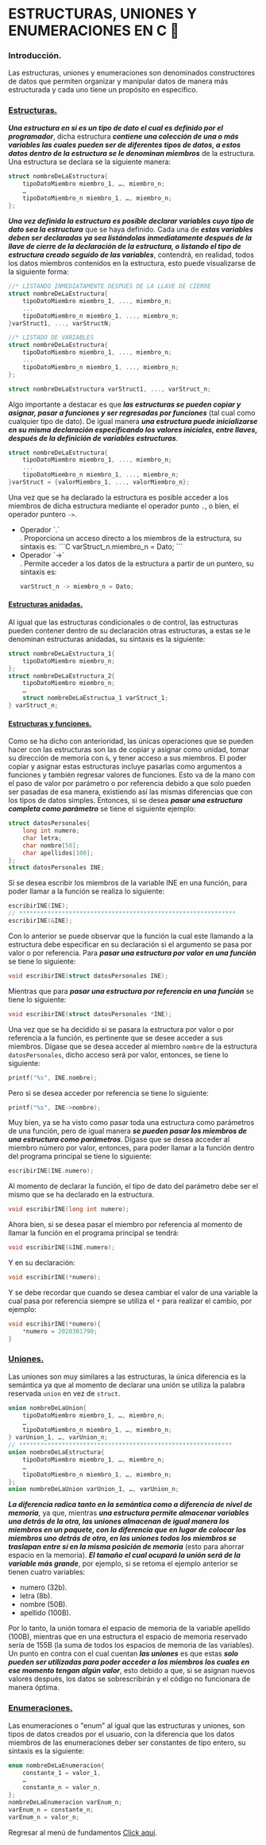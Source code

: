 # ESTRUCTURAS, UNIONES Y ENUMERACIONES EN C :floppy_disk:
### Introducción.
Las estructuras, uniones y enumeraciones son denominados constructores de datos que permiten organizar y manipular datos de manera más estructurada y cada uno tiene un propósito en específico.

### <a href="20 - 01 - Estructuras.c">Estructuras.</a>
<b><i>Una estructura en si es un tipo de dato el cual es definido por el programador</i></b>, dicha estructura <b><i>contiene una colección de una o más variables las cuales pueden ser de diferentes tipos de datos, a estos datos dentro de la estructura se le denominan miembros</i></b> de la estructura. Una estructura se declara se la siguiente manera:

```C
struct nombreDeLaEstructura{
    tipoDatoMiembro miembro_1, …, miembro_n;
    …
    tipoDatoMiembro_n miembro_1, …, miembro_n;
};
```
<b><i>Una vez definida la estructura es posible declarar variables cuyo tipo de dato sea la estructura</i></b> que se haya definido. Cada una de <b><i>estas variables deben ser declaradas ya sea listándolas inmediatamente después de la llave de cierre de la declaración de la estructura, o listando el tipo de estructura creado seguido de las variables</i></b>, contendrá, en realidad, todos los datos miembros contenidos en la estructura, esto puede visualizarse de la siguiente forma:

```C
//* LISTANDO INMEDIATAMENTE DESPUÉS DE LA LLAVE DE CIERRE
struct nombreDeLaEstructura{
    tipoDatoMiembro miembro_1, ..., miembro_n;
    ...
    tipoDatoMiembro_n miembro_1, ..., miembro_n;
}varStruct1, ..., varStructN;

//* LISTADO DE VARIABLES
struct nombreDeLaEstructura{
    tipoDatoMiembro miembro_1, ..., miembro_n;
    ...
    tipoDatoMiembro_n miembro_1, ..., miembro_n;
};

struct nombreDeLaEstructura varStruct1, ..., varStruct_n;
```
Algo importante a destacar es que <b><i>las estructuras se pueden copiar y asignar, pasar a funciones y ser regresadas por funciones</i></b> (tal cual como cualquier tipo de dato). De igual manera <b><i>una estructura puede inicializarse en su misma declaración especificando los valores iniciales, entre llaves, después de la definición de variables estructuras</i></b>.

```C
struct nombreDeLaEstructura{
    tipoDatoMiembro miembro_1, ..., miembro_n;
    ...
    tipoDatoMiembro_n miembro_1, ..., miembro_n;
}varStruct = {valorMiembro_1, ..., valorMiembro_n};
```
Una vez que se ha declarado la estructura es posible acceder a los miembros de dicha estructura mediante el operador punto `.`, o bien, el operador puntero `->`.

<ul>
<li>Operador `.`</li>. Proporciona un acceso directo a los miembros de la estructura, su sintaxis es:
```C
varStruct_n.miembro_n = Dato;
```
<li>Operador `->`</li>. Permite acceder a los datos de la estructura a partir de un puntero, su sintaxis es:

```C
varStruct_n -> miembro_n = Dato;
```
</ul>

#### <a href="20 - 02 - estructurasAnidadas.c">Estructuras anidadas.</a>
Al igual que las estructuras condicionales o de control, las estructuras pueden contener dentro de su declaración otras estructuras, a estas se le denominan estructuras anidadas, su sintaxis es la siguiente:
```C
struct nombreDeLaEstructura_1{
    tipoDatoMiembro miembro_n;
};
struct nombreDeLaEstructura_2{
    tipoDatoMiembro miembro_n;
    …
    struct nombreDeLaEstructua_1 varStruct_1;
} varStruct_n;
```

#### <a href="20 - 03 - estructurasFunciones.c">Estructuras y funciones.</a>
Como se ha dicho con anterioridad, las únicas operaciones que se pueden hacer con las estructuras son las de copiar y asignar como unidad, tomar su dirección de memoria con `&`, y tener acceso a sus miembros.
El poder copiar y asignar estas estructuras incluye pasarlas como argumentos a funciones y también regresar valores de funciones. Esto va de la mano con el paso de valor por parámetro o por referencia debido a que solo pueden ser pasadas de esa manera, existiendo así las mismas diferencias que con los tipos de datos simples. Entonces, si se desea <b><i>pasar una estructura completa como parámetro</i></b> se tiene el siguiente ejemplo:
```C
struct datosPersonales{
    long int numero;
    char letra;
    char nombre[50];
    char apellidos[100];
};
struct datosPersonales INE;
```
Si se desea escribir los miembros de la variable INE en una función, para poder llamar a la función se realiza lo siguiente:
```C
escribirINE(INE);
// *************************************************************
escribirINE(&INE);
```
Con lo anterior se puede observar que la función la cual este llamando a la estructura debe especificar en su declaración si el argumento se pasa por valor o por referencia.
Para <b><i>pasar una estructura por valor en una función</i></b> se tiene lo siguiente:
```C
void escribirINE(struct datosPersonales INE);
```
Mientras que para <b><i>pasar una estructura por referencia en una función</i></b> se tiene lo siguiente:
```C
void escribirINE(struct datosPersonales *INE);
```
Una vez que se ha decidido si se pasara la estructura por valor o por referencia a la función, es pertinente que se desee acceder a sus miembros.
Dígase que se desea acceder al miembro `nombre` de la estructura `datosPersonales`, dicho acceso será por valor, entonces, se tiene lo siguiente:
```C
printf("%s", INE.nombre);
```
Pero si se desea acceder por referencia se tiene lo siguiente:
```C
printf("%s", INE->nombre);
```
Muy bien, ya se ha visto como pasar toda una estructura como parámetros de una función, pero de igual manera <b><i>se pueden pasar los miembros de una estructura como parámetros</i></b>. Dígase que se desea acceder al miembro número por valor, entonces, para poder llamar a la función dentro del programa principal se tiene lo siguiente:
```C
escribirINE(INE.numero);
```
Al momento de declarar la función, el tipo de dato del parámetro debe ser el mismo que se ha declarado en la estructura.
```C
void escribirINE(long int numero);
```
Ahora bien, si se desea pasar el miembro por referencia al momento de llamar la función en el programa principal se tendrá:
```C
void escribirINE(&INE.numero);
```
Y en su declaración:
```C
void escribirINE(*numero);
```
Y se debe recordar que cuando se desea cambiar el valor de una variable la cual pasa por referencia siempre se utiliza el `*` para realizar el cambio, por ejemplo:
```C
void escribirINE(*numero){
    *numero = 2020301790;
}
```

### <a href="20 - 04 - Uniones.c">Uniones.</a>
Las uniones son muy similares a las estructuras, la única diferencia es la semántica ya que al momento de declarar una unión se utiliza la palabra reservada `union` en vez de `struct`.
```C
union nombreDeLaUnion{
    tipoDatoMiembro miembro_1, …, miembro_n;
    …
    tipoDatoMiembro_n miembro_1, …, miembro_n;
} varUnion_1, …, varUnion_n;
// ************************************************************
union nombreDeLaEstructura{
    tipoDatoMiembro miembro_1, …, miembro_n;
    …
    tipoDatoMiembro_n miembro_1, …, miembro_n;
};
union nombreDeLaUnion varUnion_1, …, varUnion_n;
```
<b><i>La diferencia radica tanto en la semántica como a diferencia de nivel de memoria</i></b>, ya que, mientras <b><i>una estructura permite almacenar variables una detrás de la otra, las uniones almacenan de igual manera los miembros en un paquete, con la diferencia que en lugar de colocar los miembros uno detrás de otro, en las uniones todos los miembros se traslapan entre sí en la misma posición de memoria</i></b> (esto para ahorrar espacio en la memoria). <b><i>El tamaño el cual ocupará la unión será de la variable más grande</i></b>, por ejemplo, si se retoma el ejemplo anterior se tienen cuatro variables:

- numero (32b).
- letra (8b).
- nombre (50B).
- apellido (100B).

Por lo tanto, la unión tomara el espacio de memoria de la variable apellido (100B), mientras que en una estructura el espacio de memoria reservado sería de 155B (la suma de todos los espacios de memoria de las variables).
Un punto en contra con el cual cuentan <b><i>las uniones</i></b> es que estas <b><i>solo pueden ser utilizadas para poder acceder a los miembros los cuales en ese momento tengan algún valor</i></b>, esto debido a que, si se asignan nuevos valores después, los datos se sobrescribirán y el código no funcionara de manera óptima.

### <a href="20 - 05 - Enumeraciones.c">Enumeraciones.</a>
Las enumeraciones o "enum" al igual que las estructuras y uniones, son tipos de datos creados por el usuario, con la diferencia que los datos miembros de las enumeraciones deber ser constantes de tipo entero, su sintaxis es la siguiente:
```C
enum nombreDeLaEnumeracion{
    constante_1 = valor_1,
    …
    constante_n = valor_n,
};
nombreDeLaEnumeracion varEnum_n;
varEnum_n = constante_n;
varEnum_n = valor_n;
```

Regresar al menú de fundamentos <a href="../../01 - FundamentosDeProgramacion/00 - Fundamentos.md">Click aquí</a>.